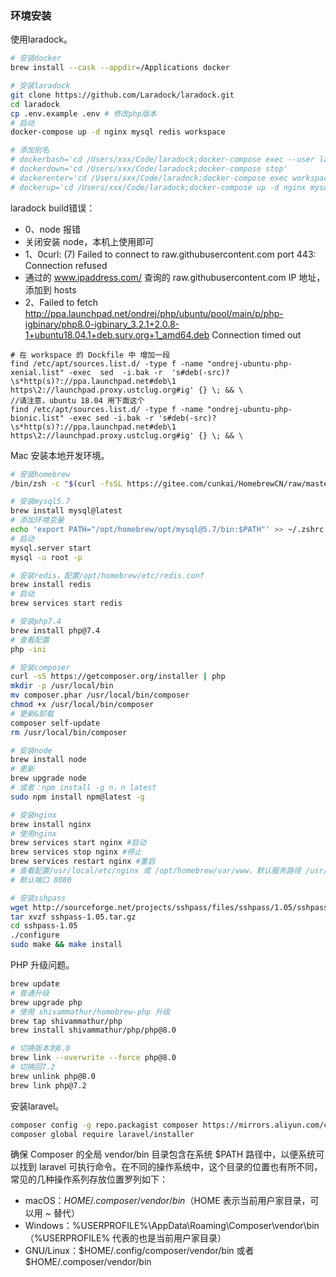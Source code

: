 
### 环境安装
使用laradock。
```bash
# 安装docker
brew install --cask --appdir=/Applications docker

# 安装laradock
git clone https://github.com/Laradock/laradock.git
cd laradock
cp .env.example .env # 修改php版本
# 启动
docker-compose up -d nginx mysql redis workspace 

# 添加别名
# dockerbash='cd /Users/xxx/Code/laradock;docker-compose exec --user laradock workspace bash'
# dockerdown='cd /Users/xxx/Code/laradock;docker-compose stop'
# dockerenter='cd /Users/xxx/Code/laradock;docker-compose exec workspace bash'
# dockerup='cd /Users/xxx/Code/laradock;docker-compose up -d nginx mysql redis workspace'
```

laradock build错误：
- 0、node 报错  
- 关闭安装 node，本机上使用即可
- 1、0curl: (7) Failed to connect to raw.githubusercontent.com port 443: Connection refused  
- 通过的 www.ipaddress.com/ 查询的 raw.githubusercontent.com IP 地址，添加到 hosts  
- 2、Failed to fetch http://ppa.launchpad.net/ondrej/php/ubuntu/pool/main/p/php-igbinary/php8.0-igbinary_3.2.1+2.0.8-1+ubuntu18.04.1+deb.sury.org+1_amd64.deb  Connection timed out  
```
# 在 workspace 的 Dockfile 中 增加一段
find /etc/apt/sources.list.d/ -type f -name "ondrej-ubuntu-php-xenial.list" -exec  sed  -i.bak -r  's#deb(-src)?\s*http(s)?://ppa.launchpad.net#deb\1 https\2://launchpad.proxy.ustclug.org#ig' {} \; && \
//请注意，ubuntu 18.04 用下面这个
find /etc/apt/sources.list.d/ -type f -name "ondrej-ubuntu-php-bionic.list" -exec sed -i.bak -r 's#deb(-src)?\s*http(s)?://ppa.launchpad.net#deb\1 https\2://launchpad.proxy.ustclug.org#ig' {} \; && \
```

Mac 安装本地开发环境。
```bash
# 安装homebrew
/bin/zsh -c "$(curl -fsSL https://gitee.com/cunkai/HomebrewCN/raw/master/Homebrew.sh)"

# 安装mysql5.7
brew install mysql@latest
# 添加环境变量
echo 'export PATH="/opt/homebrew/opt/mysql@5.7/bin:$PATH"' >> ~/.zshrc
# 启动
mysql.server start 
mysql -u root -p 

# 安装redis，配置/opt/homebrew/etc/redis.conf
brew install redis
# 启动
brew services start redis

# 安装php7.4
brew install php@7.4
# 查看配置
php -ini

# 安装composer
curl -sS https://getcomposer.org/installer | php 
mkdir -p /usr/local/bin 
mv composer.phar /usr/local/bin/composer 
chmod +x /usr/local/bin/composer
# 更新&卸载
composer self-update 
rm /usr/local/bin/composer 

# 安装node
brew install node
# 更新
brew upgrade node 
# 或者：npm install -g n，n latest 
sudo npm install npm@latest -g

# 安装nginx
brew install nginx
# 使用nginx
brew services start nginx #启动
brew services stop nginx #停止
brew services restart nginx #重启
# 查看配置/usr/local/etc/nginx 或 /opt/homebrew/var/www，默认服务路径 /usr/local/var/www 或 /opt/homebrew/var/www
# 默认端口 8080

# 安装sshpass
wget http://sourceforge.net/projects/sshpass/files/sshpass/1.05/sshpass-1.05.tar.gz  
tar xvzf sshpass-1.05.tar.gz  
cd sshpass-1.05
./configure  
sudo make && make install  
```

PHP 升级问题。
```bash
brew update
# 普通升级
brew upgrade php
# 使用 shivammathur/homebrew-php 升级
brew tap shivammathur/php
brew install shivammathur/php/php@8.0

# 切换版本到8.0
brew link --overwrite --force php@8.0
# 切换回7.2
brew unlink php@8.0
brew link php@7.2

```

安装laravel。
```bash
composer config -g repo.packagist composer https://mirrors.aliyun.com/composer/
composer global require laravel/installer
```
确保 Composer 的全局 vendor/bin 目录包含在系统 $PATH 路径中，以便系统可以找到 laravel 可执行命令。在不同的操作系统中，这个目录的位置也有所不同，常见的几种操作系列存放位置罗列如下：
- macOS：$HOME/.composer/vendor/bin（$HOME 表示当前用户家目录，可以用 ~ 替代）  
- Windows：%USERPROFILE%\AppData\Roaming\Composer\vendor\bin（%USERPROFILE% 代表的也是当前用户家目录）  
- GNU/Linux：$HOME/.config/composer/vendor/bin 或者 $HOME/.composer/vendor/bin  


